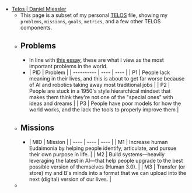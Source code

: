 - [Telos | Daniel Miessler](https://danielmiessler.com/telos/)
	- This page is a subset of my personal [TELOS](https://danielmiessler.com/blog/how-my-projects-fit-together) file, showing my `problems`, `missions`, `goals`, `metrics`, and a few other TELOS components.
	- ## Problems
		- In line with [this essay](https://danielmiessler.com/blog/plan-career-around-problems), these are what I view as the most important problems in the world.
		- | PID | Problem |
		  | ---------- | ---- | ---- |
		  | P1 | People lack meaning in their lives, and this is about to get far worse because of AI and robotics taking away most traditional jobs |
		  | P2 | People are stuck in a 1950's style hierarchical mindset that makes them think they're not one of the "special ones" with ideas and dreams |
		  | P3 | People have poor models for how the world works, and the lack the tools to properly improve them |
	- ## Missions
		- | MID | Mission |
		  | ---- | ---- | ---- |
		  | M1 | Increase human Eudaimonia by helping people identify, articulate, and pursue their own purpose in life. |
		  | M2 | Build systems—heavily leveraging the latest in AI—that help people upgrade to the best possible version of themselves (Human 3.0). |
		  | M3 | Transfer (or store) my and B's minds into a format that we can upload into the next (digital) version of our lives. |
	-